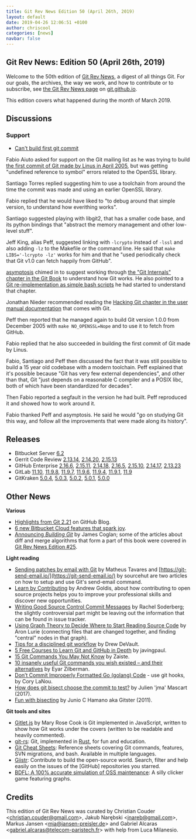 ```yaml
---
title: Git Rev News Edition 50 (April 26th, 2019)
layout: default
date: 2019-04-26 12:06:51 +0100
author: chriscool
categories: [news]
navbar: false
---
```


## Git Rev News: Edition 50 (April 26th, 2019)

Welcome to the 50th edition of [Git Rev News](https://git.github.io/rev_news/rev_news/),
a digest of all things Git. For our goals, the archives, the way we work, and how to contribute or to
subscribe, see [the Git Rev News page](https://git.github.io/rev_news/rev_news/) on [git.github.io](http://git.github.io).

This edition covers what happened during the month of March 2019.

## Discussions

<!---
### General
-->

<!---
### Reviews
-->


### Support

* [Can't build first git commit](https://public-inbox.org/git/1551729517.4092.1.camel@libero.it/)

Fabio Aiuto asked for support on the Git mailing list as he was trying
to build [the first commit of Git made by Linus in April 2005](https://github.com/git/git/commit/e83c5163316f89bfbde7d9ab23),
but was getting "undefined reference to symbol" errors related to the OpenSSL library.

Santiago Torres replied suggesting him to use a toolchain from around
the time the commit was made and using an earlier OpenSSL library.

Fabio replied that he would have liked to "to debug around that simple
version, to understand how everithing works".

Santiago suggested playing with libgit2, that has a smaller code base,
and its python bindings that "abstract the memory management and other
low-level stuff".

Jeff King, alias Peff, suggested linking with `-lcrypto` instead of
`-lssl` and also adding `-lz` to the Makefile or the command line.
He said that `make LIBS='-lcrypto -lz'` works for him and that he
"used periodically check that Git v1.0 can fetch happily from GitHub".

[asymptosis](https://public-inbox.org/git/20190304214829.GA573@sleipnir/)
chimed in to suggest working through
[the "Git Internals" chapter in the Git Book](https://git-scm.com/book/en/v2/Git-Internals-Plumbing-and-Porcelain)
to understand how Git works. He also pointed to a
[Git re-implementation as simple bash scripts](https://notabug.org/cryptarch/sgit)
he had started to understand that chapter.

Jonathan Nieder recommended reading the
[Hacking Git chapter in the user manual documentation](https://www.kernel.org/pub/software/scm/git/docs/user-manual.html#hacking-git)
that comes with Git.

Peff then reported that he managed again to build Git version 1.0.0
from December 2005 with `make NO_OPENSSL=Nope` and to use it to fetch
from GitHub.

Fabio replied that he also succeeded in building the first commit of
Git made by Linus.

Fabio, Santiago and Peff then discussed the fact that it was still
possible to build a 15 year old codebase with a modern toolchain. Peff
explained that it's possible because "Git has very few external
dependencies", and other than that, Git "just depends on a reasonable
C compiler and a POSIX libc, both of which have been standardized for
decades".

Then Fabio reported a segfault in the version he had built. Peff
reproduced it and showed how to work around it.

Fabio thanked Peff and asymptosis. He said he would "go on studying
Git this way, and follow all the improvements that were made along its
history".


<!---
## Developer Spotlight:
-->

## Releases

+ Bitbucket Server [6.2](https://confluence.atlassian.com/bitbucketserver/bitbucket-server-release-notes-872139866.html)
+ Gerrit Code Review [2.13.14](https://www.gerritcodereview.com/2.13.html#21314),
[2.14.20](https://www.gerritcodereview.com/2.14.html#21420),
[2.15.13](https://www.gerritcodereview.com/2.15.html#21513)
+ GitHub Enterprise [2.16.6](https://enterprise.github.com/releases/2.16.6/notes),
[2.15.11](https://enterprise.github.com/releases/2.15.11/notes),
[2.14.18](https://enterprise.github.com/releases/2.14.18/notes),
[2.16.5](https://enterprise.github.com/releases/2.16.5/notes),
[2.15.10](https://enterprise.github.com/releases/2.15.10/notes),
[2.14.17](https://enterprise.github.com/releases/2.14.17/notes),
[2.13.23](https://enterprise.github.com/releases/2.13.23/notes)
+ GitLab [11.10](https://about.gitlab.com/2019/04/22/gitlab-11-10-released/),
[11.9.8](https://about.gitlab.com/2019/04/11/gitlab-11-9-8-released/),
[11.9.7](https://about.gitlab.com/2019/04/10/critical-security-release-gitlab-11-dot-9-dot-7-released/),
[11.9.6](https://about.gitlab.com/2019/04/04/gitlab-11-9-6-released/),
[11.9.4](https://about.gitlab.com/2019/04/01/security-release-gitlab-11-dot-9-dot-4-released/),
[11.9.1](https://about.gitlab.com/2019/03/26/gitlab-11-9-1-released/),
[11.9](https://about.gitlab.com/2019/03/22/gitlab-11-9-released/)
+ GitKraken [5.0.4](https://support.gitkraken.com/release-notes/current),
[5.0.3](https://support.gitkraken.com/release-notes/current),
[5.0.2](https://support.gitkraken.com/release-notes/current),
[5.0.1](https://support.gitkraken.com/release-notes/current),
[5.0.0](https://support.gitkraken.com/release-notes/current)

## Other News

__Various__

* [Highlights from Git 2.21](https://github.blog/2019-02-24-highlights-from-git-2-21/)
  on GitHub Blog.
* [6 new Bitbucket Cloud features that spark joy](https://bitbucket.org/blog/6-new-bitbucket-cloud-features-that-spark-joy).
* [Announcing _Building Git_](https://blog.jcoglan.com/2019/04/08/announcing-building-git/) by James Coglan;
  some of the articles about diff and merge algorithms that form a part of this book were covered in
  [Git Rev News Edition #25](https://git.github.io/rev_news/2017/03/15/edition-25/).


__Light reading__

* [Sending patches by email with Git](https://flusp.ime.usp.br/git/2019/02/15/sending-patches-by-email-with-git/)
  by Matheus Tavares and [https://git-send-email.io/](https://git-send-email.io/)
  by sourcehut are two articles on how to setup and use Git's send-email
  command.
* [Learn by Contributing](https://dev.to/agoldis/learn-by-contributing-27g6) by Andrew Goldis,
  about how contributing to open source projects helps you to improve
  your professional skills and discover new opportunities.
* [Writing Good Source Control Commit Messages](https://dev.to/rachelsoderberg/writing-good-source-control-commit-messages-2j2m) by Rachel Soderberg;
  the slightly controversial part might be leaving out the information
  that can be found in issue tracker.
* [Using Graph Theory to Decide Where to Start Reading Source Code](https://medium.com/@a.lurie_78598/using-graph-theory-to-decide-where-to-start-reading-source-code-74a1e2ddf72) by Aron Lurie
  (connecting files that are changed together, and finding "central" nodes in that graph).
* [Tips for a disciplined git workflow](https://drewdevault.com/2019/02/25/Using-git-with-discipline.html) by Drew DeVault.
* [5 Free Courses to Learn Git and GitHub in Depth](https://dev.to/javinpaul/5-free-courses-to-learn-git-and-github-in-depth-jpp) by javingpaul.
* [15 Git Commands You May Not Know](https://dev.to/zaiste/15-git-commands-you-may-not-know-4a8j) by Zaiste.
* [10 insanely useful Git commands you wish existed – and their alternatives](https://dev.to/datreeio/10-insanely-useful-git-commands-you-wish-existed-and-their-alternatives-8e6) by Eyar Zilberman.
* [Don’t Commit Improperly Formatted Go (golang) Code](https://medium.com/@corylanou/dont-commit-improperly-formatted-go-golang-code-5cea011d589d) - use git hooks, by Cory LaNou.
* [How does git bisect choose the commit to test?](http://julien.mascart.com/2017/03/how-does-git-bisect-choose-commit-to.html) by Julien 'jma' Mascart (2017).
* [Fun with bisecting](https://git-blame.blogspot.com/2011/07/fun-with-bisecting.html) by Junio C Hamano aka Gitster (2011).


__Git tools and sites__

* [Gitlet.js](http://gitlet.maryrosecook.com/docs/gitlet.html)
  by Mary Rose Cook is Git implemented in JavaScript,
  written to show how Git works under the covers
  (written to be readable and heavily commented).
* [git-rs](https://github.com/chrisdickinson/git-rs):
  Git, implemented in [Rust](https://www.rust-lang.org/), for fun and education.
* [Git Cheat Sheets](https://github.github.com/training-kit/):
  Reference sheets covering Git commands, features, SVN migrations,
  and bash.  Available in multiple languages.
* [Giistr](https://giistr.com/): Contribute to build the open-source world.
  Search, filter and help easily on the issues of the [GitHub] repositories you starred.
* [BDFL: A 100% accurate simulation of OSS maintenance](https://derrickstolee.github.io/bdfl/):
  A silly clicker game featuring graphs.


## Credits

This edition of Git Rev News was curated by
Christian Couder &lt;<christian.couder@gmail.com>&gt;,
Jakub Narębski &lt;<jnareb@gmail.com>&gt;,
Markus Jansen &lt;<mja@jansen-preisler.de>&gt; and
Gabriel Alcaras &lt;<gabriel.alcaras@telecom-paristech.fr>&gt;
with help from Luca Milanesio.
